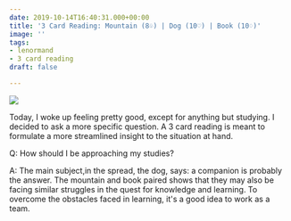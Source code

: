 ```yaml
---
date: 2019-10-14T16:40:31.000+00:00
title: '3 Card Reading: Mountain (8♧) | Dog (10♡) | Book (10♢)'
image: ''
tags:
- lenormand
- 3 card reading
draft: false

---
```

![](/images/20191014_093907.jpg)

Today, I woke up feeling pretty good, except for anything but studying. I decided to ask a more specific question. A 3 card reading is meant to formulate a more streamlined insight to the situation at hand.

Q: How should I be approaching my studies?

A: The main subject,in the spread, the dog, says: a companion is probably the answer. The mountain and book paired shows that they may also be facing similar struggles in the quest for knowledge and learning. To overcome the obstacles faced in learning, it's a good idea to work as a team.